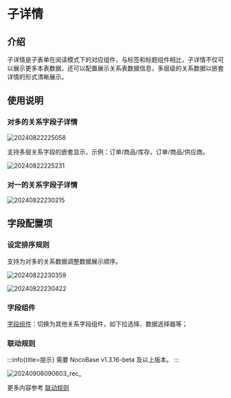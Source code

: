 # 子详情

## 介绍

子详情是子表单在阅读模式下的对应组件，与标签和标题组件相比，子详情不仅可以展示更多本表数据，还可以配置展示关系表数据信息，多层级的关系数据以嵌套详情的形式清晰展示。

## 使用说明

### 对多的关系字段子详情

![20240822225058](https://static-docs.nocobase.com/20240822225058.png)

支持多层关系字段的嵌套显示，示例：订单/商品/库存，订单/商品/供应商。

![20240822225231](https://static-docs.nocobase.com/20240822225231.png)

### 对一的关系字段子详情

![20240822230215](https://static-docs.nocobase.com/20240822230215.png)

## 字段配置项

### 设定排序规则

支持为对多的关系数据调整数据展示顺序。

![20240822230359](https://static-docs.nocobase.com/20240822230359.png)

![20240822230422](https://static-docs.nocobase.com/20240822230422.png)

### 字段组件

[字段组件](/handbook/ui/fields/association-field)：切换为其他关系字段组件，如下拉选择、数据选择器等；

### 联动规则
:::info{title=提示}
需要 NocoBase v1.3.16-beta 及以上版本。
:::

![20240906090603_rec_](https://nocobase-docs.oss-cn-beijing.aliyuncs.com/20240906090603_rec_.gif)

更多内容参考 [联动规则](/handbook/ui/blocks/block-settings/linkage-rule)
